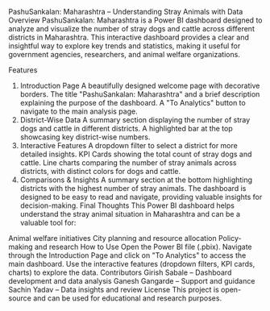 PashuSankalan: Maharashtra – Understanding Stray Animals with Data
Overview
PashuSankalan: Maharashtra is a Power BI dashboard designed to analyze and visualize the number of stray dogs and cattle across different districts in Maharashtra. This interactive dashboard provides a clear and insightful way to explore key trends and statistics, making it useful for government agencies, researchers, and animal welfare organizations.

Features
1. Introduction Page
A beautifully designed welcome page with decorative borders.
The title "PashuSankalan: Maharashtra" and a brief description explaining the purpose of the dashboard.
A "To Analytics" button to navigate to the main analysis page.
2. District-Wise Data
A summary section displaying the number of stray dogs and cattle in different districts.
A highlighted bar at the top showcasing key district-wise numbers.
3. Interactive Features
A dropdown filter to select a district for more detailed insights.
KPI Cards showing the total count of stray dogs and cattle.
Line charts comparing the number of stray animals across districts, with distinct colors for dogs and cattle.
4. Comparisons & Insights
A summary section at the bottom highlighting districts with the highest number of stray animals.
The dashboard is designed to be easy to read and navigate, providing valuable insights for decision-making.
Final Thoughts
This Power BI dashboard helps understand the stray animal situation in Maharashtra and can be a valuable tool for:

Animal welfare initiatives
City planning and resource allocation
Policy-making and research
How to Use
Open the Power BI file (.pbix).
Navigate through the Introduction Page and click on "To Analytics" to access the main dashboard.
Use the interactive features (dropdown filters, KPI cards, charts) to explore the data.
Contributors
Girish Sabale – Dashboard development and data analysis
Ganesh Gangarde – Support and guidance
Sachin Yadav – Data insights and review
License
This project is open-source and can be used for educational and research purposes.
